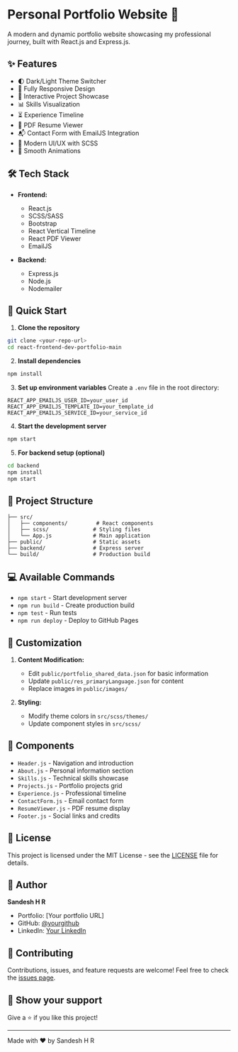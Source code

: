 # Personal Portfolio Website 🚀

A modern and dynamic portfolio website showcasing my professional journey, built with React.js and Express.js.

## ✨ Features

- 🌓 Dark/Light Theme Switcher
- 📱 Fully Responsive Design
- 🎯 Interactive Project Showcase
- 📊 Skills Visualization
- ⏳ Experience Timeline
- 📄 PDF Resume Viewer
- 📬 Contact Form with EmailJS Integration
- 🎨 Modern UI/UX with SCSS
- 🔄 Smooth Animations

## 🛠️ Tech Stack

- **Frontend:**
  - React.js
  - SCSS/SASS
  - Bootstrap
  - React Vertical Timeline
  - React PDF Viewer
  - EmailJS

- **Backend:**
  - Express.js
  - Node.js
  - Nodemailer

## 🚀 Quick Start

1. **Clone the repository**
```bash
git clone <your-repo-url>
cd react-frontend-dev-portfolio-main
```

2. **Install dependencies**
```bash
npm install
```

3. **Set up environment variables**
Create a `.env` file in the root directory:
```env
REACT_APP_EMAILJS_USER_ID=your_user_id
REACT_APP_EMAILJS_TEMPLATE_ID=your_template_id
REACT_APP_EMAILJS_SERVICE_ID=your_service_id
```

4. **Start the development server**
```bash
npm start
```

5. **For backend setup (optional)**
```bash
cd backend
npm install
npm start
```

## 📁 Project Structure

```
├── src/
│   ├── components/         # React components
│   ├── scss/              # Styling files
│   └── App.js             # Main application
├── public/                # Static assets
├── backend/               # Express server
└── build/                 # Production build
```

## 💻 Available Commands

- `npm start` - Start development server
- `npm run build` - Create production build
- `npm test` - Run tests
- `npm run deploy` - Deploy to GitHub Pages

## 🎨 Customization

1. **Content Modification:**
   - Edit `public/portfolio_shared_data.json` for basic information
   - Update `public/res_primaryLanguage.json` for content
   - Replace images in `public/images/`

2. **Styling:**
   - Modify theme colors in `src/scss/themes/`
   - Update component styles in `src/scss/`

## 🔧 Components

- `Header.js` - Navigation and introduction
- `About.js` - Personal information section
- `Skills.js` - Technical skills showcase
- `Projects.js` - Portfolio projects grid
- `Experience.js` - Professional timeline
- `ContactForm.js` - Email contact form
- `ResumeViewer.js` - PDF resume display
- `Footer.js` - Social links and credits

## 📄 License

This project is licensed under the MIT License - see the [LICENSE](LICENSE) file for details.

## 👤 Author

**Sandesh H R**

* Portfolio: [Your portfolio URL]
* GitHub: [@yourgithub](your-github-url)
* LinkedIn: [Your LinkedIn](your-linkedin-url)

## 🤝 Contributing

Contributions, issues, and feature requests are welcome! Feel free to check the [issues page](issues-url).

## 🌟 Show your support

Give a ⭐️ if you like this project!

---
Made with ❤️ by Sandesh H R
